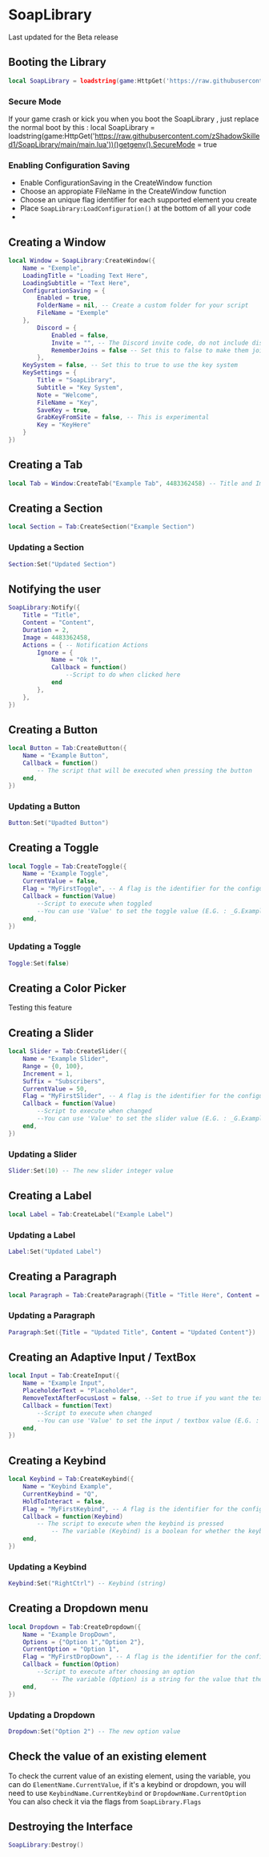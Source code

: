 # SoapLibrary

Last updated for the Beta release

## Booting the Library
```lua
local SoapLibrary = loadstring(game:HttpGet('https://raw.githubusercontent.com/zShadowSkilled1/SoapLibrary/main/main.lua'))()
```

### Secure Mode
If your game crash or kick you when you boot the SoapLibrary , just replace the normal boot by this : local SoapLibrary = loadstring(game:HttpGet('https://raw.githubusercontent.com/zShadowSkilled1/SoapLibrary/main/main.lua'))()getgenv().SecureMode = true

### Enabling Configuration Saving
- Enable ConfigurationSaving in the CreateWindow function
- Choose an appropiate FileName in the CreateWindow function
- Choose an unique flag identifier for each supported element you create
- Place `SoapLibrary:LoadConfiguration()` at the bottom of all your code
- 
## Creating a Window
```lua
local Window = SoapLibrary:CreateWindow({
	Name = "Exemple",
	LoadingTitle = "Loading Text Here",
	LoadingSubtitle = "Text Here",
	ConfigurationSaving = {
		Enabled = true,
		FolderName = nil, -- Create a custom folder for your script
		FileName = "Exemple"
	},
        Discord = {
        	Enabled = false,
        	Invite = "", -- The Discord invite code, do not include discord.gg/
        	RememberJoins = false -- Set this to false to make them join the discord every time they load it up
        },
	KeySystem = false, -- Set this to true to use the key system
	KeySettings = {
		Title = "SoapLibrary",
		Subtitle = "Key System",
		Note = "Welcome",
		FileName = "Key",
		SaveKey = true,
		GrabKeyFromSite = false, -- This is experimental
		Key = "KeyHere"
	}
})
```

## Creating a Tab
```lua
local Tab = Window:CreateTab("Example Tab", 4483362458) -- Title and Image
```

## Creating a Section
```lua
local Section = Tab:CreateSection("Example Section")
```
### Updating a Section
```lua
Section:Set("Updated Section")
```

## Notifying the user
```lua
SoapLibrary:Notify({
    Title = "Title",
    Content = "Content",
    Duration = 2,
    Image = 4483362458,
    Actions = { -- Notification Actions
        Ignore = {
            Name = "Ok !",
            Callback = function()
                --Script to do when clicked here
            end
		},
	},
})
```

## Creating a Button
```lua
local Button = Tab:CreateButton({
	Name = "Example Button",
	Callback = function()
		-- The script that will be executed when pressing the button
	end,
})
```
### Updating a Button
```lua
Button:Set("Upadted Button")
```

## Creating a Toggle
```lua
local Toggle = Tab:CreateToggle({
	Name = "Example Toggle",
	CurrentValue = false,
	Flag = "MyFirstToggle", -- A flag is the identifier for the configuration file, make sure every element has a different flag if you're using configuration saving to ensure no overlaps
	Callback = function(Value)
		--Script to execute when toggled
		--You can use 'Value' to set the toggle value (E.G. : _G.Example = Value)
	end,
})
```
### Updating a Toggle
```lua
Toggle:Set(false)
```

## Creating a Color Picker
Testing this feature

## Creating a Slider
```lua
local Slider = Tab:CreateSlider({
	Name = "Example Slider",
	Range = {0, 100},
	Increment = 1,
	Suffix = "Subscribers",
	CurrentValue = 50,
	Flag = "MyFirstSlider", -- A flag is the identifier for the configuration file, make sure every element has a different flag if you're using configuration saving to ensure no overlaps
	Callback = function(Value)
		--Script to execute when changed
		--You can use 'Value' to set the slider value (E.G. : _G.Example = Value)
	end,
})
```
### Updating a Slider
```lua
Slider:Set(10) -- The new slider integer value
```

## Creating a Label
```lua
local Label = Tab:CreateLabel("Example Label")
```
### Updating a Label
```lua
Label:Set("Updated Label")
```

## Creating a Paragraph
```lua
local Paragraph = Tab:CreateParagraph({Title = "Title Here", Content = "Content Here"})
```
### Updating a Paragraph
```lua
Paragraph:Set({Title = "Updated Title", Content = "Updated Content"})
```

## Creating an Adaptive Input / TextBox
```lua
local Input = Tab:CreateInput({
	Name = "Example Input",
	PlaceholderText = "Placeholder",
	RemoveTextAfterFocusLost = false, --Set to true if you want the textbox / input to clear after used it
	Callback = function(Text)
		--Script to execute when changed
		--You can use 'Value' to set the input / textbox value (E.G. : _G.Example = Value)
	end,
})
```



## Creating a Keybind
```lua
local Keybind = Tab:CreateKeybind({
	Name = "Keybind Example",
	CurrentKeybind = "Q",
	HoldToInteract = false,
	Flag = "MyFirstKeybind", -- A flag is the identifier for the configuration file, make sure every element has a different flag if you're using configuration saving to ensure no overlaps
	Callback = function(Keybind)
		-- The script to execute when the keybind is pressed
    		-- The variable (Keybind) is a boolean for whether the keybind is being held or not (HoldToInteract needs to be true)
	end,
})
```
### Updating a Keybind
```lua
Keybind:Set("RightCtrl") -- Keybind (string)
```

## Creating a Dropdown menu
```lua
local Dropdown = Tab:CreateDropdown({
	Name = "Example DropDown",
	Options = {"Option 1","Option 2"},
	CurrentOption = "Option 1",
	Flag = "MyFirstDropDown", -- A flag is the identifier for the configuration file, make sure every element has a different flag if you're using configuration saving to ensure no overlaps
	Callback = function(Option)
		--Script to execute after choosing an option
    	  	-- The variable (Option) is a string for the value that the dropdown was changed to
	end,
})
```
### Updating a Dropdown
```lua
Dropdown:Set("Option 2") -- The new option value
```

## Check the value of an existing element
To check the current value of an existing element, using the variable, you can do `ElementName.CurrentValue`, if it's a keybind or dropdown, you will need to use `KeybindName.CurrentKeybind` or `DropdownName.CurrentOption`
You can also check it via the flags from `SoapLibrary.Flags`


## Destroying the Interface
```lua
SoapLibrary:Destroy()
```
